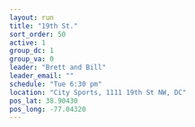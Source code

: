 ```yaml
---
layout: run
title: "19th St."
sort_order: 50
active: 1
group_dc: 1
group_va: 0
leader: "Brett and Bill"
leader_email: ""
schedule: "Tue 6:30 pm"
location: "City Sports, 1111 19th St NW, DC"
pos_lat: 38.90430
pos_long: -77.04320
---
```

